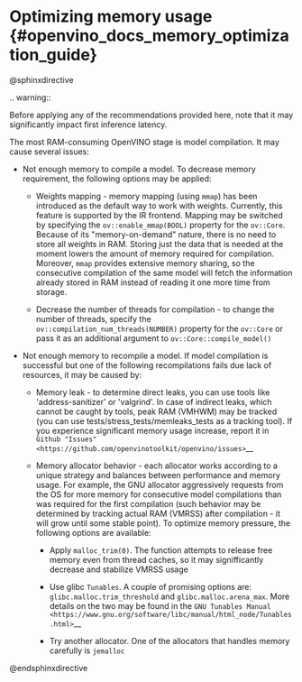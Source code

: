 # Optimizing memory usage {#openvino_docs_memory_optimization_guide}

@sphinxdirective

.. warning::

   Before applying any of the recommendations provided here, note that it may significantly impact first inference latency. 

The most RAM-consuming OpenVINO stage is model compilation. It may cause several issues:

* Not enough memory to compile a model. To decrease memory requirement, the following options may be applied: 
  
  * Weights mapping - memory mapping (using ``mmap``) has been introduced as the default way to work
    with weights. Currently, this feature is supported by the IR frontend.
    Mapping may be switched by specifying the ``ov::enable_mmap(BOOL)`` property for the ``ov::Core``.
    Because of its "memory-on-demand" nature, there is no need to store all weights
    in RAM. Storing just the data that is needed at the moment lowers the amount of memory
    required for compilation. Moreover, ``mmap`` provides extensive memory sharing, so the
    consecutive compilation of the same model will fetch the information already stored in RAM
    instead of reading it one more time from storage.

  * Decrease the number of threads for compilation - to change the number of threads, specify
    the ``ov::compilation_num_threads(NUMBER)`` property for the ``ov::Core`` or pass it as an additional 
    argument to ``ov::Core::compile_model()``

* Not enough memory to recompile a model. If model compilation is successful but one of the following recompilations fails due lack of resources, it may be caused by:

  * Memory leak - to determine direct leaks, you can use tools like 'address-sanitizer' or
    'valgrind'. In case of indirect leaks, which cannot be caught by tools, peak RAM (VMHWM)
    may be tracked (you can use tests/stress_tests/memleaks_tests as a tracking tool). If you
    experience significant memory usage increase, report it in 
    `Github "Issues" <https://github.com/openvinotoolkit/openvino/issues>`__

  * Memory allocator behavior - each allocator works according to a unique strategy and
    balances between performance and memory usage. For example, the GNU allocator aggressively
    requests from the OS for more memory for consecutive model compilations than was
    required for the first compilation (such behavior may be determined by tracking actual RAM
    (VMRSS) after compilation - it will grow until some stable point). To optimize memory
    pressure, the following options are available:

    * Apply ``malloc_trim(0)``. The function attempts to release free memory even from thread
      caches, so it may signifficantly decrease and stabilize VMRSS usage

    * Use glibc ``Tunables``. A couple of promising options are:
      ``glibc.malloc.trim_threshold`` and `glibc.malloc.arena_max`. 
      More details on the two may be found in the 
      `GNU Tunables Manual <https://www.gnu.org/software/libc/manual/html_node/Tunables.html>`__

    * Try another allocator. One of the allocators that handles memory carefully is ``jemalloc``

@endsphinxdirective
